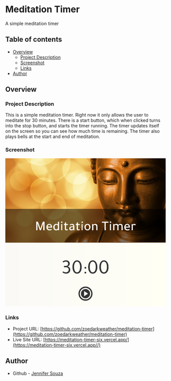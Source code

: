 # Meditation Timer

A simple meditation timer

## Table of contents

- [Overview](#overview)
  - [Project Description](#project-description)
  - [Screenshot](#screenshot)
  - [Links](#links)
- [Author](#author)

## Overview

### Project Description

This is a simple meditation timer. Right now it only allows the user to meditate for 30 minutes. There is a start button, which when clicked turns into the stop button, and starts the timer running. The timer updates itself on the screen so you can see how much time is remaining. The timer also plays bells at the start and end of meditation.

### Screenshot

![](./screenshot.png)

### Links

- Project URL: [https://github.com/zoedarkweather/meditation-timer](https://github.com/zoedarkweather/meditation-timer)
- Live Site URL: [https://meditation-timer-six.vercel.app/](https://meditation-timer-six.vercel.app//)

## Author

- Github - [Jennifer Souza](https://github.com/zoedarkweather)
